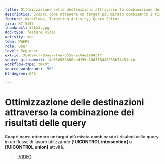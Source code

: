 ```yaml
---
title: Ottimizzazione delle destinazioni attraverso la combinazione dei risultati delle query
description: Scopri come ottenere un target più mirato combinando i risultati delle query in un flusso di lavoro utilizzando le attività di intersezione o di unione.
feature: Workflows, Targeting Activity, Query Editor
jira: KT-5547
thumbnail: 36832.jpg
doc-type: feature video
activity: use
team: WWFRE
role: User
level: Beginner
exl-id: 3bd6a4cf-95ae-4f4a-b53a-ac04a29843f7
source-git-commit: f4e86b933660ced199c30d318445363b74c51c4b
workflow-type: tm+mt
source-wordcount: '50'
ht-degree: 64%

---
```


# Ottimizzazione delle destinazioni attraverso la combinazione dei risultati delle query

Scopri come ottenere un target più mirato combinando i risultati delle query in un flusso di lavoro utilizzando **[!UICONTROL intersection]** o **[!UICONTROL union]** attività.

>[!VIDEO](https://video.tv.adobe.com/v/36832?quality=12&learn=on)
